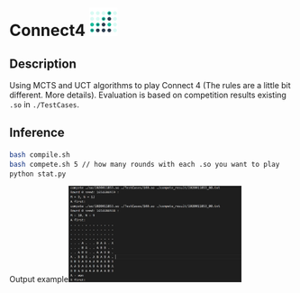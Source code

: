 # Connect4 <img src="https://github.com/RichardS0268/Connect4/blob/main/connect4.png" height=50px; />

## Description

Using MCTS and UCT algorithms to play Connect 4 (The rules are a little bit different. More details). Evaluation is based on competition results existing `.so` in `./TestCases`.

## Inference

```sh
bash compile.sh
bash compete.sh 5 // how many rounds with each .so you want to play
python stat.py
```

Output example<img src="https://github.com/RichardS0268/Connect4/blob/main/output_example.png" alt="image-20220608235736404" style="zoom:30%;" />


